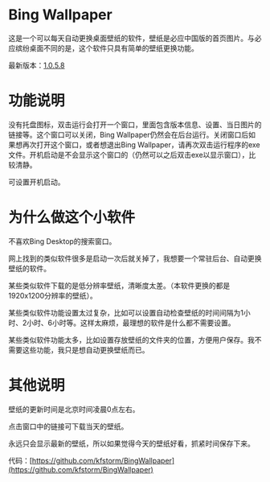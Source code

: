 # Bing Wallpaper

这是一个可以每天自动更换桌面壁纸的软件，壁纸是必应中国版的首页图片。与必应缤纷桌面不同的是，这个软件只具有简单的壁纸更换功能。

最新版本：[1.0.5.8](/attachment/upBingWallpaper_1.0.5.8.exe)

# 功能说明

没有托盘图标，双击运行会打开一个窗口，里面包含版本信息、设置、当日图片的链接等。这个窗口可以关闭，Bing Wallpaper仍然会在后台运行。关闭窗口后如果想再次打开这个窗口，或者想退出Bing Wallpaper，请再次双击运行程序的exe文件。开机启动是不会显示这个窗口的（仍然可以之后双击exe以显示窗口），比较清静。

可设置开机启动。

# 为什么做这个小软件

不喜欢Bing Desktop的搜索窗口。

网上找到的类似软件很多是启动一次后就关掉了，我想要一个常驻后台、自动更换壁纸的软件。

某些类似软件下载的是低分辨率壁纸，清晰度太差。（本软件更换的都是1920x1200分辨率的壁纸）。

某些类似软件功能设置太过复杂，比如可以设置自动检查壁纸的时间间隔为1小时、2小时、6小时等。这样太麻烦，最理想的软件是什么都不需要设置。

某些类似软件功能太多，比如设置存放壁纸的文件夹的位置，方便用户保存。我不需要这些功能，我只是想自动更换壁纸而已。

# 其他说明

壁纸的更新时间是北京时间凌晨0点左右。

点击窗口中的链接可下载当天的壁纸。

永远只会显示最新的壁纸，所以如果觉得今天的壁纸好看，抓紧时间保存下来。

代码：[https://github.com/kfstorm/BingWallpaper](https://github.com/kfstorm/BingWallpaper)

